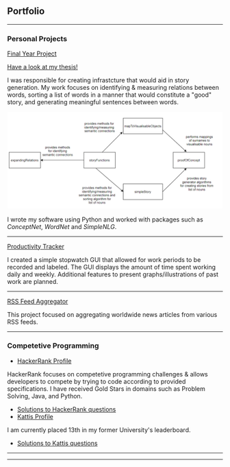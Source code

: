## Portfolio

---

### Personal Projects

[Final Year Project](https://github.com/Liamplussquared/final-year-project)

<a href = "images/thesis.pdf" download> Have a look at my thesis! </a>

I was responsible for creating infrastcture that would aid in story generation. My work focuses on identifying & measuring relations between words, sorting a list of words in a manner that would constitute a "good" story, and generating meaningful sentences between words.

<img src = "https://github.com/Liamplussquared/final-year-project/blob/master/designDiagram.PNG?raw=true"/>

I wrote my software using Python and worked with packages such as *ConceptNet*, *WordNet* and *SimpleNLG*.

---
[Productivity Tracker](https://github.com/Liamplussquared/productivity-tracker)

I created a simple stopwatch GUI that allowed for work periods to be recorded and labeled. The GUI displays the amount of time spent working daily and weekly. Additional features to present graphs/illustrations of past work are planned.


---
[RSS Feed Aggregator](https://github.com/Liamplussquared/flask-rss-feed)

This project focused on aggregating worldwide news articles from various RSS feeds.


---

### Competetive Programming

- [HackerRank Profile](https://www.hackerrank.com/liam_obrien_2017)

HackerRank focuses on competetive programming challenges & allows developers to compete by trying to code according to provided specifications. I have received Gold Stars in domains such as Problem Solving, Java, and Python.
- [Solutions to HackerRank questions](https://github.com/Liamplussquared/hackerrank-solutions)
- [Kattis Profile](https://open.kattis.com/users/leem#_=_)

I am currently placed 13th in my former University's leaderboard.
- [Solutions to Kattis questions](https://github.com/Liamplussquared/kattis-questions)

---




---

